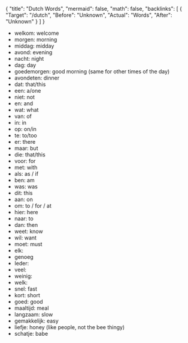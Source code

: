 {
	"title": "Dutch Words",
	"mermaid": false,
	"math": false,
	"backlinks": [
		{
			"Target": "/dutch",
			"Before": "Unknown",
			"Actual": "Words",
			"After": "Unknown"
		}
	]
}

- welkom: welcome
- morgen: morning
- middag: midday
- avond: evening
- nacht: night
- dag: day
- goedemorgen: good morning (same for other times of the day)
- avondeten: dinner
- dat: that/this
- een: a/one
- niet: not
- en: and
- wat: what
- van: of
- in: in
- op: on/in
- te: to/too
- er: there
- maar: but
- die: that/this
- voor: for
- met: with
- als: as / if
- ben: am
- was: was
- dit: this
- aan: on
- om: to / for / at
- hier: here
- naar: to
- dan: then
- weet: know
- wil: want
- moet: must
- elk:
- genoeg
- Ieder:
- veel:
- weinig:
- welk:
- snel: fast
- kort: short
- goed: good
- maaltijd: meal
- langzaam: slow
- gemakkelijk: easy
- liefje: honey (like people, not the bee thingy)
- schatje: babe